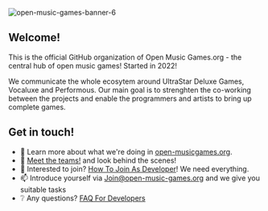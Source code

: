 ![open-music-games-banner-6](https://github.com/open-music-games/.github/assets/63517874/5bea06df-65cf-467d-9383-8efd8cb89ea8)


## Welcome!
<p>This is the official GitHub organization of Open Music Games.org - the central hub of open music games! Started in 2022!</p>

<p>We communicate the whole ecosytem around UltraStar Deluxe Games, Vocaluxe and Performous. Our main goal is to strenghten the co-working between the projects and enable the programmers and artists to bring up complete games.</p>

## Get in touch!

- 🎵 Learn more about what we're doing in [open-musicgames.org](https://www.open-music-games.org).
- 👋 [Meet the teams!](https://www.open-music-games.org/community/meet-the-teams) and look behind the scenes!
- 🙂 Interested to join? [How To Join As Developer](https://www.open-music-games.org/community/be-part-of-us#how-to-join-as-developer)! We need everything.
- 📫 Introduce yourself via [Join@open-music-games.org](mailto:join@open-music-games.org) and we give you suitable tasks
- ❔ Any questions? [FAQ For Developers](https://www.open-music-games.org/help/frequently-asked-questions#for-developers)
